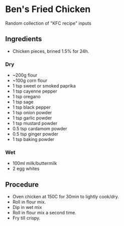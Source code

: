 # Ben's Fried Chicken

Random collection of "KFC recipe" inputs

## Ingredients

* Chicken pieces, brined 1.5% for 24h.

### Dry

* ~200g flour
* ~100g corn flour
* 1 tsp sweet or smoked paprika
* 1 tsp cayenne pepper
* 1 tsp oregano
* 1 tsp sage
* 1 tsp black pepper
* 1 tsp onion powder
* 1 tsp garlic powder
* 1 tsp mustard powder
* 0.5 tsp cardamom powder
* 0.5 tsp ginger powder
* 1 tsp baking powder

### Wet
* 100ml milk/buttermilk
* 2 egg whites

## Procedure

* Oven chicken at 150C for 30min to lightly cook/dry.
* Roll in flour mix.
* Dip in wet mix
* Roll in flour mix a second time.
* Fry till crispy.
